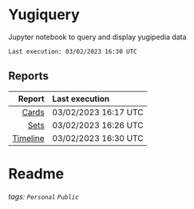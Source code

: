 # Yugiquery
Jupyter notebook to query and display yugipedia data

    Last execution: 03/02/2023 16:30 UTC

## Reports

|                    Report | Last execution       |
| -------------------------:|:-------------------- |
|       [Cards](Cards.html) | 03/02/2023 16:17 UTC |
|         [Sets](Sets.html) | 03/02/2023 16:26 UTC |
| [Timeline](Timeline.html) | 03/02/2023 16:30 UTC |


# Readme

###### tags: `Personal` `Public`
